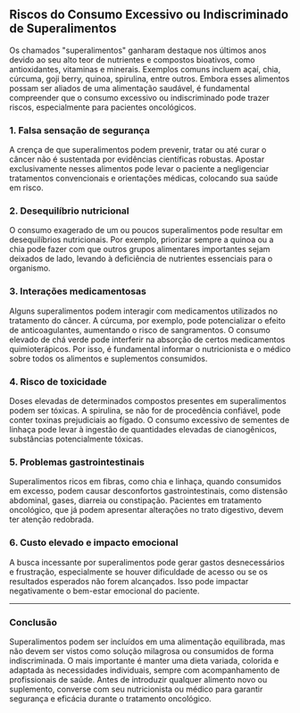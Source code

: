 
## Riscos do Consumo Excessivo ou Indiscriminado de Superalimentos

Os chamados "superalimentos" ganharam destaque nos últimos anos devido ao seu alto teor de nutrientes e compostos bioativos, como antioxidantes, vitaminas e minerais. Exemplos comuns incluem açaí, chia, cúrcuma, goji berry, quinoa, spirulina, entre outros. Embora esses alimentos possam ser aliados de uma alimentação saudável, é fundamental compreender que o consumo excessivo ou indiscriminado pode trazer riscos, especialmente para pacientes oncológicos.

### 1. **Falsa sensação de segurança**

A crença de que superalimentos podem prevenir, tratar ou até curar o câncer não é sustentada por evidências científicas robustas. Apostar exclusivamente nesses alimentos pode levar o paciente a negligenciar tratamentos convencionais e orientações médicas, colocando sua saúde em risco.

### 2. **Desequilíbrio nutricional**

O consumo exagerado de um ou poucos superalimentos pode resultar em desequilíbrios nutricionais. Por exemplo, priorizar sempre a quinoa ou a chia pode fazer com que outros grupos alimentares importantes sejam deixados de lado, levando à deficiência de nutrientes essenciais para o organismo.

### 3. **Interações medicamentosas**

Alguns superalimentos podem interagir com medicamentos utilizados no tratamento do câncer. A cúrcuma, por exemplo, pode potencializar o efeito de anticoagulantes, aumentando o risco de sangramentos. O consumo elevado de chá verde pode interferir na absorção de certos medicamentos quimioterápicos. Por isso, é fundamental informar o nutricionista e o médico sobre todos os alimentos e suplementos consumidos.

### 4. **Risco de toxicidade**

Doses elevadas de determinados compostos presentes em superalimentos podem ser tóxicas. A spirulina, se não for de procedência confiável, pode conter toxinas prejudiciais ao fígado. O consumo excessivo de sementes de linhaça pode levar à ingestão de quantidades elevadas de cianogênicos, substâncias potencialmente tóxicas.

### 5. **Problemas gastrointestinais**

Superalimentos ricos em fibras, como chia e linhaça, quando consumidos em excesso, podem causar desconfortos gastrointestinais, como distensão abdominal, gases, diarreia ou constipação. Pacientes em tratamento oncológico, que já podem apresentar alterações no trato digestivo, devem ter atenção redobrada.

### 6. **Custo elevado e impacto emocional**

A busca incessante por superalimentos pode gerar gastos desnecessários e frustração, especialmente se houver dificuldade de acesso ou se os resultados esperados não forem alcançados. Isso pode impactar negativamente o bem-estar emocional do paciente.

---

### **Conclusão**

Superalimentos podem ser incluídos em uma alimentação equilibrada, mas não devem ser vistos como solução milagrosa ou consumidos de forma indiscriminada. O mais importante é manter uma dieta variada, colorida e adaptada às necessidades individuais, sempre com acompanhamento de profissionais de saúde. Antes de introduzir qualquer alimento novo ou suplemento, converse com seu nutricionista ou médico para garantir segurança e eficácia durante o tratamento oncológico.
```
